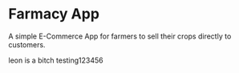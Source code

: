 # Farmacy App

A simple E-Commerce App for farmers to sell their crops directly to customers.

leon is a bitch
testing123456